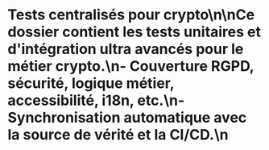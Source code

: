 # Tests centralisés pour crypto\n\nCe dossier contient les tests unitaires et d'intégration ultra avancés pour le métier crypto.\n- Couverture RGPD, sécurité, logique métier, accessibilité, i18n, etc.\n- Synchronisation automatique avec la source de vérité et la CI/CD.\n
